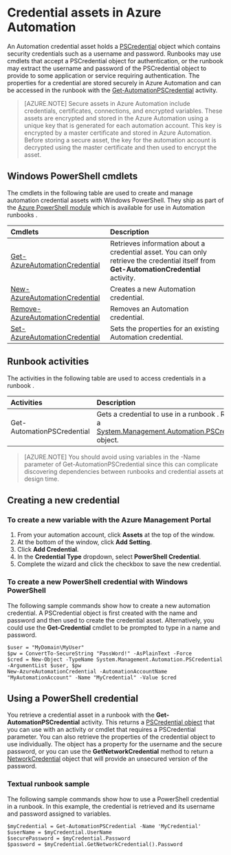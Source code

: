 <properties 
   pageTitle="Credential assets in Azure Automation | Windows Azure"
   description="Credential assets in Azure Automation contain security credentials that can be used to authenticate to resources accessed by the runbook or DSC configuration. This article describes how to create credential assets and use them in a runbook or DSC configuration."
   services="automation"
   documentationCenter=""
   authors="bwren"
   manager="stevenka"
   editor="tysonn" />
<tags
	ms.service="automation"
	ms.date="10/23/2015"
	wacn.date=""/>

# Credential assets in Azure Automation

An Automation credential asset holds a [PSCredential](http://msdn.microsoft.com/zh-cn/library/system.management.automation.pscredential)  object which contains security credentials such as a username and password. Runbooks <!-- deleted by customization and DSC configurations --> may use cmdlets that accept a PSCredential object for authentication, or <!-- deleted by customization they --><!-- keep by customization: begin --> the runbook <!-- keep by customization: end --> may extract the username and password of the PSCredential object to provide to some application or service requiring authentication. The properties for a credential are stored securely in Azure Automation and can be accessed in the runbook <!-- deleted by customization or DSC configuration --> with the [Get-AutomationPSCredential](http://msdn.microsoft.com/zh-cn/library/system.management.automation.pscredential.aspx) activity.

>[AZURE.NOTE] Secure assets in Azure Automation include credentials, certificates, connections, and encrypted variables. These assets are encrypted and stored in the Azure Automation using a unique key that is generated for each automation account. This key is encrypted by a master certificate and stored in Azure Automation. Before storing a secure asset, the key for the automation account is decrypted using the master certificate and then used to encrypt the asset. 

## Windows PowerShell cmdlets

The cmdlets in the following table are used to create and manage automation credential assets with Windows PowerShell.  They ship as part of the [Azure PowerShell module](/documentation/articles/powershell-install-configure) which is available for use in Automation runbooks <!-- deleted by customization and DSC configurations -->.

|Cmdlets|Description|
|:---|:---|
|[Get-AzureAutomationCredential](http://msdn.microsoft.com/zh-cn/library/dn913781.aspx)|Retrieves information about a credential asset. You can only retrieve the credential itself from **Get-AutomationCredential** activity.|
|[New-AzureAutomationCredential](http://msdn.microsoft.com/zh-cn/library/azure/jj554330.aspx)|Creates a new Automation credential.|
|[Remove- AzureAutomationCredential](http://msdn.microsoft.com/zh-cn/library/azure/jj554330.aspx)|Removes an Automation credential.|
|[Set- AzureAutomationCredential](http://msdn.microsoft.com/zh-cn/library/azure/jj554330.aspx)|Sets the properties for an existing Automation credential.|

## Runbook activities

The activities in the following table are used to access credentials in a runbook <!-- deleted by customization and DSC configurations -->.

|Activities|Description|
|:---|:---|
|Get-AutomationPSCredential|Gets a credential to use in a runbook <!-- deleted by customization or DSC configuration -->. Returns a [System.Management.Automation.PSCredential](http://msdn.microsoft.com/zh-cn/library/system.management.automation.pscredential) object.|

>[AZURE.NOTE] You should avoid using variables in the -Name parameter of Get-AutomationPSCredential since this can complicate discovering dependencies between runbooks <!-- deleted by customization or DSC configurations, --> and credential assets at design time.

## Creating a new credential


### To create a new variable with the Azure Management Portal

1. From your automation account, click **Assets** at the top of the window.
1. At the bottom of the window, click **Add Setting**.
1. Click **Add Credential**.
2. In the **Credential Type** dropdown, select **PowerShell Credential**.
1. Complete the wizard and click the checkbox to save the new credential.


<!-- deleted by customization
### To create a new credential with the Azure preview portal

1. From your automation account, click the **Assets** part to open the **Assets** blade.
1. Click the **Credentials** part to open the **Credentials** blade.
1. Click **Add a credential** at the top of the blade.
1. Complete the form and click **Create** to save the new credential.
-->


### To create a new PowerShell credential with Windows PowerShell

The following sample commands show how to create a new automation credential. A PSCredential object is first created with the name and password and then used to create the credential asset. Alternatively, you could use the **Get-Credential** cmdlet to be prompted to type in a name and password.

	$user = "MyDomain\MyUser"
	$pw = ConvertTo-SecureString "PassWord!" -AsPlainText -Force
	$cred = New-Object -TypeName System.Management.Automation.PSCredential -ArgumentList $user, $pw
	New-AzureAutomationCredential -AutomationAccountName "MyAutomationAccount" -Name "MyCredential" -Value $cred

## Using a PowerShell credential

You retrieve a credential asset in a runbook <!-- deleted by customization or DSC configuration --> with the **Get-AutomationPSCredential** activity. This returns a [PSCredential object](http://msdn.microsoft.com/zh-cn/library/system.management.automation.pscredential.aspx) that you can use with an activity or cmdlet that requires a PSCredential parameter. You can also retrieve the properties of the credential object to use individually. The object has a property for the username and the secure password, or you can use the **GetNetworkCredential** method to return a [NetworkCredential](http://msdn.microsoft.com/zh-cn/library/system.net.networkcredential.aspx) object that will provide an unsecured version of the password.

### Textual runbook sample

The following sample commands show how to use a PowerShell credential in a runbook. In this example, the credential is retrieved and its username and password assigned to variables.

	$myCredential = Get-AutomationPSCredential -Name 'MyCredential'
	$userName = $myCredential.UserName
	$securePassword = $myCredential.Password
	$password = $myCredential.GetNetworkCredential().Password


<!-- deleted by customization
### Graphical runbook sample

You add a **Get-AutomationPSCredential** activity to a graphical runbook by right-clicking on the credential in the Library pane of the graphical editor and selecting **Add to canvas**.


![Add credential to canvas](./media/automation-credentials/credential-add-canvas.png)

The following image shows an example of using a credential in a graphical runbook.  In this case, it is being used to provide authentication for a runbook to Azure resources as described in [Configuring authentication to Azure resources](#automation-configuring.md).  The first activity retrieves the credential that has access to the Azure subscription.  The **Add-AzureAccount** activity then uses this credential to provide authentication for any activities that come after it.  A [pipeline link](/documentation/articles/automation-graphical-authoring-intro#links-and-workflow) is here since **Get-AutomationPSCredential** is expecting a single object.  

![Add credential to canvas](./media/automation-credentials/get-credential.png)

## Using a PowerShell credential in DSC
While DSC Configurations in Azure Automation can reference credential assets using **Get-AutomationPSCredential**, credential assets can also be passed in via parameters, if desired. For more information, see [Compiling configurations in Azure Automation DSC](/documentation/articles/automation-dsc-compile#credential-assets).

## Related articles

- [Links in graphical authoring](/documentation/articles/automation-graphical-authoring-intro#links-and-workflow)

 

-->
